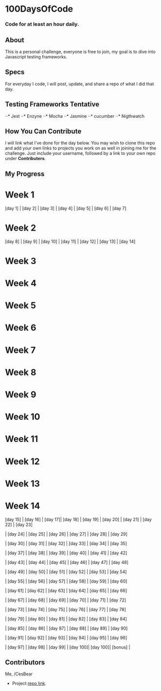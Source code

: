 # 100DaysOfCode
### Code for at least an hour daily.

## About
This is a personal challenge, everyone is free to join, my goal is to dive into Javascript testing frameworks.

## Specs
For everyday I code, I will post, update, and share a repo of what I did that day.

## Testing Frameworks  Tentative

⋅⋅* Jest
⋅⋅* Enzyne
⋅⋅* Mocha
⋅⋅* Jasmine
⋅⋅* cucumber
⋅⋅* Nigthwatch

## How You Can Contribute
I will link what I've done for the day below. You may wish to clone this repo and add your own links to projects you work on as well in joining me for the challenge. Just include your username, followed by a link to your own repo under **Contributers**.

## My Progress

# Week 1
[day 1]  |  [day 2]  |  [day 3]  |  [day 4]  |  [day 5] |  [day 6]  |  [day 7]

# Week 2
[day 8]  |  [day 9]  |  [day 10] |  [day 11] |  [day 12] |  [day 13] |  [day 14]


# Week 3
# Week 4
# Week 5
# Week 6
# Week 7
# Week 8
# Week 9
# Week 10
# Week 11
# Week 12
# Week 13
# Week 14



[day 15] |  [day 16] |  [day 17]| [day 18] |  [day 19] |  [day 20] |  [day 21] |  [day 22] |  [day 23]


|  [day 24] |  [day 25] |  [day 26] |  [day 27] |  [day 28] |  [day 29]


|  [day 30] |  [day 31] |  [day 32] |  [day 33] |  [day 34] |  [day 35]


|  [day 37] |  [day 38] |  [day 39] |  [day 40] |  [day 41] |  [day 42]


|  [day 43] |  [day 44] |  [day 45] |  [day 46] |  [day 47] |  [day 48]


|  [day 49] |  [day 50] |  [day 51] |  [day 52] |  [day 53] |  [day 54]


|  [day 55] |  [day 56] |  [day 57] |  [day 58] |  [day 59] |  [day 60]


|  [day 61] |  [day 62] |  [day 63] |  [day 64] |  [day 65] |  [day 66]


|  [day 67] |  [day 68] |  [day 69] |  [day 70] |  [day 71] |  [day 72]


|  [day 73] |  [day 74] |  [day 75] |  [day 76] |  [day 77] |  [day 78]


|  [day 79] |  [day 80] |  [day 81] |  [day 82] |  [day 83] |  [day 84]


|  [day 85] |  [day 86] |  [day 87] |  [day 88] |  [day 89] |  [day 90]


|  [day 91] |  [day 92] |  [day 93] |  [day 94] |  [day 95] |  [day 96]


|  [day 97] |  [day 98] |  [day 99] |  [day 100]|  [day 100]| [bonus] |



## Contributors
Me, /CesBear
* Project [repo link](http://github.com/CesBear/100DaysOfCode).
